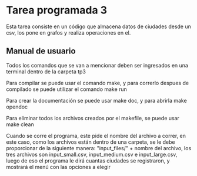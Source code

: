 # Tarea programada 3

Esta tarea consiste en un código que almacena datos de ciudades desde un csv, los pone en grafos y realiza operaciones en el.

## Manual de usuario

Todos los comandos que se van a mencionar deben ser ingresados en una terminal dentro de la carpeta tp3

Para compilar se puede usar el comando make, y para correrlo despues de compilado se puede utilizar el comando make run

Para crear la documentación se puede usar make doc, y para abrirla make opendoc

Para eliminar todos los archivos creados por el makefile, se puede usar make clean

Cuando se corre el programa, este pide el nombre del archivo a correr, en este caso, como los archivos están dentro de una carpeta, se le debe proporcionar de la siguiente manera: "input_files/" + nombre del archivo, los tres archivos son input_small.csv, input_medium.csv e input_large.csv, luego de eso el programa le dirá cuantas ciudades se registraron, y mostrará el menú con las opciones a elegir